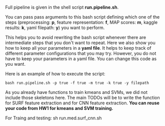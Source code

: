 Full pipeline is given in the shell script **run.pipeline.sh**.

You can pass pass arguments to this bash script defining which one of the steps (preprocessing: **p**, feature representation: **f**, MAP scores: **m**, kaggle results: **k**, yaml filepath: **y**) you want to perform.

This helps you to avoid rewriting the bash script whenever there are intermediate steps that you don't want to repeat.
Here we also show you how to keep all your parameters in a **yaml file**. It helps to keep track of different parameter configurations that you may try. However, you do not have to keep your parameters in a yaml file. You can change this code as you want.

Here is an example of how to execute the script: 

    bash run.pipeline.sh -p true -f true -m true -k true -y filepath
    
As you already have functions to train kmeans and SVMs, we did not include those skeletons here.
The main TODOs will be to write the function for SURF feature extraction and for CNN feature extraction. **You can reuse your code from HW1 for kmeans and SVM training.**


For Traing and testing:
sh run.med.surf_cnn.sh